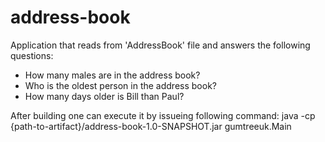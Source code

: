 address-book
============

Application that reads from 'AddressBook' file and answers the following questions:

- How many males are in the address book?
- Who is the oldest person in the address book?
- How many days older is Bill than Paul?


After building one can execute it by issueing following command:
java -cp {path-to-artifact}/address-book-1.0-SNAPSHOT.jar gumtreeuk.Main
